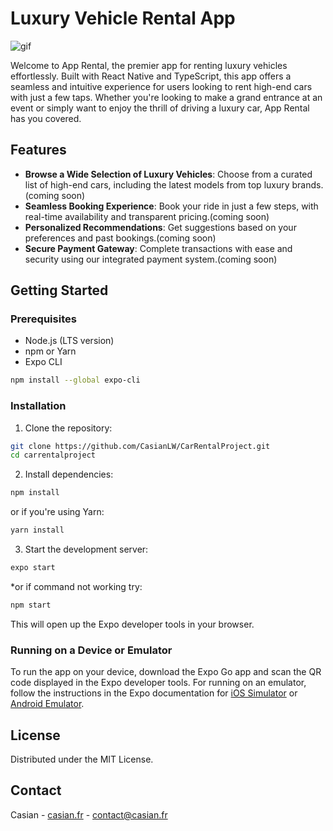 # Luxury Vehicle Rental App

![gif](https://media.giphy.com/media/v1.Y2lkPTc5MGI3NjExZGM1NWt5NWh2bDFoeGViZzFtZzNnNWpwZjY4dzlraGFhZTBzZHpncSZlcD12MV9pbnRlcm5hbF9naWZfYnlfaWQmY3Q9Zw/XCnxhPBeOhlc6pUcN0/giphy.gif)

Welcome to App Rental, the premier app for renting luxury vehicles effortlessly. Built with React Native and TypeScript, this app offers a seamless and intuitive experience for users looking to rent high-end cars with just a few taps. Whether you're looking to make a grand entrance at an event or simply want to enjoy the thrill of driving a luxury car, App Rental has you covered.

## Features

- **Browse a Wide Selection of Luxury Vehicles**: Choose from a curated list of high-end cars, including the latest models from top luxury brands.(coming soon)
- **Seamless Booking Experience**: Book your ride in just a few steps, with real-time availability and transparent pricing.(coming soon)
- **Personalized Recommendations**: Get suggestions based on your preferences and past bookings.(coming soon)
- **Secure Payment Gateway**: Complete transactions with ease and security using our integrated payment system.(coming soon)

## Getting Started

### Prerequisites

- Node.js (LTS version)
- npm or Yarn
- Expo CLI

```bash
npm install --global expo-cli
```

### Installation

1. Clone the repository:

```bash
git clone https://github.com/CasianLW/CarRentalProject.git
cd carrentalproject
```

2. Install dependencies:

```bash
npm install
```

or if you're using Yarn:

```bash
yarn install
```

3. Start the development server:

```bash
expo start
```

\*or if command not working try:

```bash
npm start
```

This will open up the Expo developer tools in your browser.

### Running on a Device or Emulator

To run the app on your device, download the Expo Go app and scan the QR code displayed in the Expo developer tools. For running on an emulator, follow the instructions in the Expo documentation for [iOS Simulator](https://docs.expo.dev/workflow/ios-simulator/) or [Android Emulator](https://docs.expo.dev/workflow/android-studio-emulator/).

## License

Distributed under the MIT License.

## Contact

Casian - [casian.fr](https://casian.fr/) - contact@casian.fr
